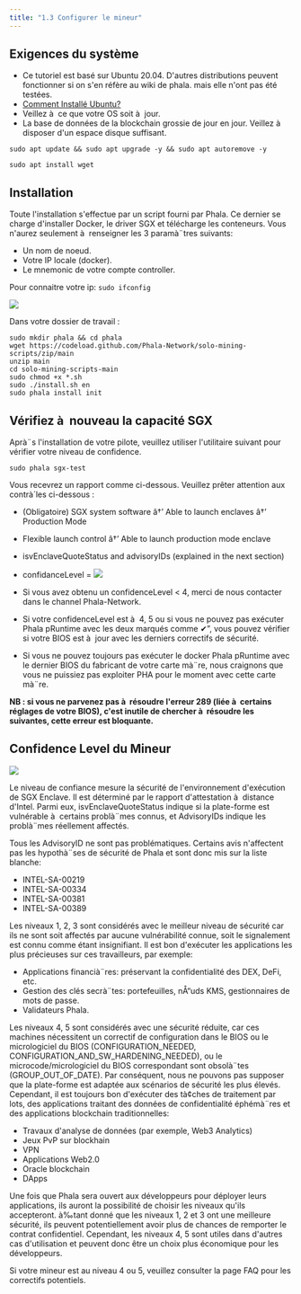 ```yaml
---
title: "1.3 Configurer le mineur"
---
```


## Exigences du système
- Ce tutoriel est basé sur Ubuntu 20.04. D'autres distributions peuvent fonctionner si on s'en réfère au wiki de phala. mais elle n'ont pas été testées.
- [Comment Installé Ubuntu?](https://doc.ubuntu-fr.org/installation)
- Veillez à  ce que votre OS soit à  jour.
- La base de données de la blockchain grossie de jour en jour. Veillez à  disposer d'un espace disque suffisant.

`sudo apt update && sudo apt upgrade -y && sudo apt autoremove -y`

`sudo apt install wget`
## Installation

Toute l'installation s'effectue par un script fourni par Phala. Ce dernier se charge d'installer Docker, le driver SGX et télécharge les conteneurs.
Vous n'aurez seulement à  renseigner les 3 paramà¨tres suivants:
- Un nom de noeud.
- Votre IP locale (docker).
- Le mnemonic de votre compte controller.

Pour connaitre votre ip:
`sudo ifconfig`

![](/images/docs/poc4-fr/ipdocker.PNG)

Dans votre dossier de travail :

    sudo mkdir phala && cd phala
    wget https://codeload.github.com/Phala-Network/solo-mining-scripts/zip/main
    unzip main
    cd solo-mining-scripts-main
    sudo chmod +x *.sh
    sudo ./install.sh en
    sudo phala install init

## Vérifiez à  nouveau la capacité SGX
Aprà¨s l'installation de votre pilote, veuillez utiliser l'utilitaire suivant pour vérifier votre niveau de confidence.

`sudo phala sgx-test`

Vous recevrez un rapport comme ci-dessous.
Veuillez prêter attention aux contrà´les ci-dessous :
- (Obligatoire) SGX system software â†’ Able to launch enclaves â†’ Production Mode
- Flexible launch control â†’ Able to launch production mode enclave
- isvEnclaveQuoteStatus and advisoryIDs (explained in the next section)
- confidanceLevel =
![](/images/docs/poc4-fr/sgxTest.PNG)

- Si vous avez obtenu un confidenceLevel < 4, merci de nous contacter dans le channel Phala-Network.
- Si votre confidenceLevel est à  4, 5 ou si vous ne pouvez pas exécuter Phala pRuntime avec les deux marqués comme ✔”, vous pouvez vérifier si votre BIOS est à  jour avec les derniers correctifs de sécurité. 
- Si vous ne pouvez toujours pas exécuter le docker Phala pRuntime avec le dernier BIOS du fabricant de votre carte mà¨re, nous craignons que vous ne puissiez pas exploiter PHA pour le moment avec cette carte mà¨re.

**NB : si vous ne parvenez pas à  résoudre l'erreur 289 (liée à  certains réglages de votre BIOS), c'est inutile de chercher à  résoudre les suivantes, cette erreur est bloquante.**

## Confidence Level du Mineur
![](/images/docs/poc4-fr/confidenceLVLtableau.PNG)

Le niveau de confiance mesure la sécurité de l'environnement d'exécution de SGX Enclave. Il est déterminé par le rapport d'attestation à  distance d'Intel. Parmi eux, isvEnclaveQuoteStatus indique si la plate-forme est vulnérable à  certains problà¨mes connus, et AdvisoryIDs indique les problà¨mes réellement affectés.

Tous les AdvisoryID ne sont pas problématiques. Certains avis n'affectent pas les hypothà¨ses de sécurité de Phala et sont donc mis sur la liste blanche:
- INTEL-SA-00219
- INTEL-SA-00334
- INTEL-SA-00381
- INTEL-SA-00389

Les niveaux 1, 2, 3 sont considérés avec le meilleur niveau de sécurité car ils ne sont soit affectés par aucune vulnérabilité connue, soit le signalement est connu comme étant insignifiant. Il est bon d'exécuter les applications les plus précieuses sur ces travailleurs, par exemple:

- Applications financià¨res: préservant la confidentialité des DEX, DeFi, etc. 
- Gestion des clés secrà¨tes: portefeuilles, nÅ“uds KMS, gestionnaires de mots de passe.
- Validateurs Phala.

Les niveaux 4, 5 sont considérés avec une sécurité réduite, car ces machines nécessitent un correctif de configuration dans le BIOS ou le micrologiciel du BIOS (CONFIGURATION_NEEDED, CONFIGURATION_AND_SW_HARDENING_NEEDED), ou le microcode/micrologiciel du BIOS correspondant sont obsolà¨tes (GROUP_OUT_OF_DATE). Par conséquent, nous ne pouvons pas supposer que la plate-forme est adaptée aux scénarios de sécurité les plus élevés. Cependant, il est toujours bon d'exécuter des tà¢ches de traitement par lots, des applications traitant des données de confidentialité éphémà¨res et des applications blockchain traditionnelles:

- Travaux d'analyse de données (par exemple, Web3 Analytics)
- Jeux PvP sur blockhain
- VPN
- Applications Web2.0
- Oracle blockchain
- DApps

Une fois que Phala sera ouvert aux développeurs pour déployer leurs applications, ils auront la possibilité de choisir les niveaux qu'ils accepteront. à‰tant donné que les niveaux 1, 2 et 3 ont une meilleure sécurité, ils peuvent potentiellement avoir plus de chances de remporter le contrat confidentiel. Cependant, les niveaux 4, 5 sont utiles dans d'autres cas d'utilisation et peuvent donc être un choix plus économique pour les développeurs.

Si votre mineur est au niveau 4 ou 5, veuillez consulter la page FAQ pour les correctifs potentiels.


